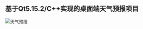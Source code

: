 ## 基于Qt5.15.2/C++实现的桌面端天气预报项目 

![天气预报](https://github.com/Robot-Yue/weatherforcast/assets/103190998/2a2d368c-5673-4198-a047-f8d3d582f094)

